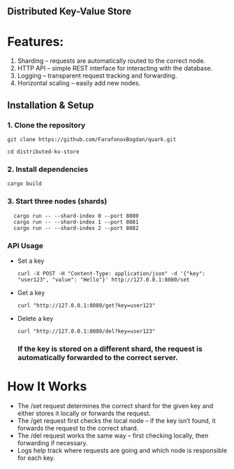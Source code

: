 ## Distributed Key-Value Store
# Features:
1. Sharding – requests are automatically routed to the correct node.
2. HTTP API – simple REST interface for interacting with the database.
3. Logging – transparent request tracking and forwarding.
4. Horizontal scaling – easily add new nodes.

  ## Installation & Setup
 ### 1. Clone the repository
```
git clone https://github.com/FarafonovBogdan/quark.git 
```
``` 
cd distributed-kv-store 
```
 ### 2. Install dependencies
``` cargo build ```
 ### 3. Start three nodes (shards)
``` 
  cargo run -- --shard-index 0 --port 8080 
  cargo run -- --shard-index 1 --port 8081 
  cargo run -- --shard-index 2 --port 8082
```
 ### API Usage
- Set a key
  ```
  curl -X POST -H "Content-Type: application/json" -d '{"key": "user123", "value": "Hello"}' http://127.0.0.1:8080/set
  ```
- Get a key
  ```
  curl "http://127.0.0.1:8080/get?key=user123"
  ```
- Delete a key
  ```
  curl "http://127.0.0.1:8080/del?key=user123"
  ```
  ### If the key is stored on a different shard, the request is automatically forwarded to the correct server.

# How It Works
- The /set request determines the correct shard for the given key and either stores it locally or forwards the request.
- The /get request first checks the local node – if the key isn’t found, it forwards the request to the correct shard.
- The /del request works the same way – first checking locally, then forwarding if necessary.
- Logs help track where requests are going and which node is responsible for each key.
